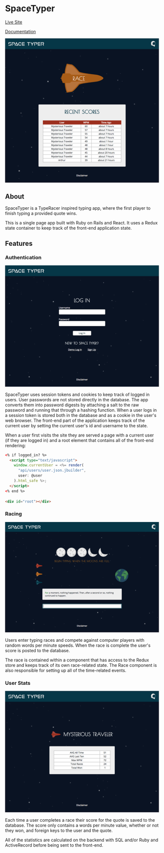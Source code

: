 # SpaceTyper

[Live Site](http://www.spacetyper.com)

[Documentation](./docs)

![Home Page](./docs/images/home_page.png)

## About

SpaceTyper is a TypeRacer inspired typing app, where the first player to finish typing a provided quote wins.

This is a single page app built with Ruby on Rails and React. It uses a Redux state container to keep track of the front-end application state.

## Features

### Authentication

![Login Page](./docs/images/login_page.png)

SpaceTyper uses session tokens and cookies to keep track of logged in users. User passwords are not stored directly in the database. The app converts them into password digests by attaching a salt to the raw password and running that through a hashing function. When a user logs in a session token is stored both in the database and as a cookie in the user's web browser. The front-end part of the application keeps track of the current user by setting the current user's id and username to the state.

When a user first visits the site they are served a page with a current user (if they are logged in) and a root element that contains all of the front-end rendering:

```html
<% if logged_in? %>
  <script type="text/javascript">
    window.currentUser = <%= render(
      "api/users/user.json.jbuilder",
      user: @user
    ).html_safe %>;
  </script>
<% end %>

<div id="root"></div>
```

### Racing

![Race Page](./docs/images/race_page.png)

Users enter typing races and compete against computer players with random words per minute speeds. When the race is complete the user's score is posted to the database.

The race is contained within a component that has access to the Redux store and keeps track of its own race-related state. The Race component is also responsible for setting up all of the time-related events.

### User Stats

![Race Page](./docs/images/user_profile.png)

Each time a user completes a race their score for the quote is saved to the database. The score only contains a words per minute value, whether or not they won, and foreign keys to the user and the quote.

All of the statistics are calculated on the backend with SQL and/or Ruby and ActiveRecord before being sent to the front-end.
